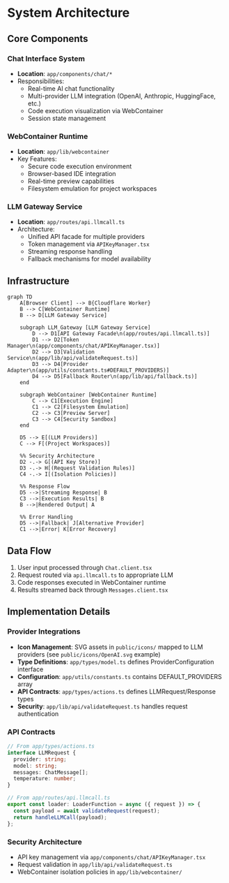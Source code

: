 # System Architecture

## Core Components

### Chat Interface System
- **Location**: `app/components/chat/*`
- Responsibilities:
  - Real-time AI chat functionality
  - Multi-provider LLM integration (OpenAI, Anthropic, HuggingFace, etc.)
  - Code execution visualization via WebContainer
  - Session state management

### WebContainer Runtime
- **Location**: `app/lib/webcontainer`
- Key Features:
  - Secure code execution environment
  - Browser-based IDE integration
  - Real-time preview capabilities
  - Filesystem emulation for project workspaces

### LLM Gateway Service
- **Location**: `app/routes/api.llmcall.ts`
- Architecture:
  - Unified API facade for multiple providers
  - Token management via `APIKeyManager.tsx`
  - Streaming response handling
  - Fallback mechanisms for model availability

## Infrastructure
```mermaid
graph TD
    A[Browser Client] --> B{Cloudflare Worker}
    B --> C[WebContainer Runtime]
    B --> D[LLM Gateway Service]
    
    subgraph LLM_Gateway [LLM Gateway Service]
        D --> D1[API Gateway Facade\n(app/routes/api.llmcall.ts)]
        D1 --> D2[Token Manager\n(app/components/chat/APIKeyManager.tsx)]
        D2 --> D3[Validation Service\n(app/lib/api/validateRequest.ts)]
        D3 --> D4[Provider Adapter\n(app/utils/constants.ts#DEFAULT_PROVIDERS)]
        D4 --> D5[Fallback Router\n(app/lib/api/fallback.ts)]
    end
    
    subgraph WebContainer [WebContainer Runtime]
        C --> C1[Execution Engine]
        C1 --> C2[Filesystem Emulation]
        C2 --> C3[Preview Server]
        C3 --> C4[Security Sandbox]
    end
    
    D5 --> E[(LLM Providers)]
    C --> F[(Project Workspaces)]
    
    %% Security Architecture
    D2 -.-> G[(API Key Store)]
    D3 -.-> H[(Request Validation Rules)]
    C4 -.-> I[(Isolation Policies)]
    
    %% Response Flow
    D5 -->|Streaming Response| B
    C3 -->|Execution Results| B
    B -->|Rendered Output| A
    
    %% Error Handling
    D5 -->|Fallback| J[Alternative Provider]
    C1 -->|Error| K[Error Recovery]
```

## Data Flow
1. User input processed through `Chat.client.tsx`
2. Request routed via `api.llmcall.ts` to appropriate LLM
3. Code responses executed in WebContainer runtime
4. Results streamed back through `Messages.client.tsx`

## Implementation Details

### Provider Integrations
- **Icon Management**: SVG assets in `public/icons/` mapped to LLM providers (see `public/icons/OpenAI.svg` example)
- **Type Definitions**: `app/types/model.ts` defines ProviderConfiguration interface
- **Configuration**: `app/utils/constants.ts` contains DEFAULT_PROVIDERS array
- **API Contracts**: `app/types/actions.ts` defines LLMRequest/Response types
- **Security**: `app/lib/api/validateRequest.ts` handles request authentication

### API Contracts
```ts
// From app/types/actions.ts
interface LLMRequest {
  provider: string;
  model: string;
  messages: ChatMessage[];
  temperature: number;
}

// From app/routes/api.llmcall.ts
export const loader: LoaderFunction = async ({ request }) => {
  const payload = await validateRequest(request);
  return handleLLMCall(payload);
};
```

### Security Architecture
- API key management via `app/components/chat/APIKeyManager.tsx`
- Request validation in `app/lib/api/validateRequest.ts`
- WebContainer isolation policies in `app/lib/webcontainer/`
